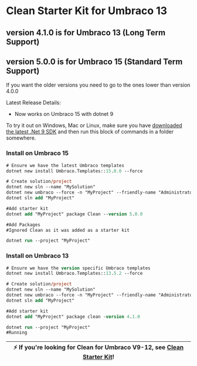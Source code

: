 # Clean Starter Kit for Umbraco 13

## version 4.1.0 is for Umbraco 13 (Long Term Support)

## version 5.0.0 is for Umbraco 15 (Standard Term Support)

If you want the older versions you need to go to the ones lower than version 4.0.0

Latest Release Details:
- Now works on Umbraco 15 with dotnet 9

To try it out on Windows, Mac or Linux, make sure you have [downloaded the latest .Net 9 SDK](https://dotnet.microsoft.com/en-us/download/dotnet/9.0) and then run this block of commands in a folder somewhere.

### Install on Umbraco 15

```ps
# Ensure we have the latest Umbraco templates
dotnet new install Umbraco.Templates::15.0.0 --force

# Create solution/project
dotnet new sln --name "MySolution"
dotnet new umbraco --force -n "MyProject" --friendly-name "Administrator" --email "admin@example.com" --password "1234567890" --development-database-type SQLite
dotnet sln add "MyProject"

#Add starter kit
dotnet add "MyProject" package Clean --version 5.0.0

#Add Packages
#Ignored Clean as it was added as a starter kit

dotnet run --project "MyProject"
```

### Install on Umbraco 13

```ps
# Ensure we have the version specific Umbraco templates
dotnet new install Umbraco.Templates::13.5.2 --force

# Create solution/project
dotnet new sln --name "MySolution"
dotnet new umbraco --force -n "MyProject" --friendly-name "Administrator" --email "admin@example.com" --password "1234567890" --development-database-type SQLite
dotnet sln add "MyProject"

#Add starter kit
dotnet add "MyProject" package clean -version 4.1.0

dotnet run --project "MyProject"
#Running
```


| :zap:        If you're looking for Clean for Umbraco V9-12, see [Clean Starter Kit](https://github.com/prjseal/Clean-Starter-Kit-for-Umbraco-v9)!   |
|-----------------------------------------|

